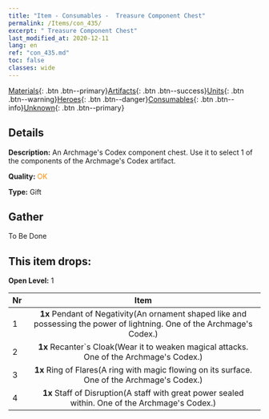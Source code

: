 ```yaml
---
title: "Item - Consumables -  Treasure Component Chest"
permalink: /Items/con_435/
excerpt: " Treasure Component Chest"
last_modified_at: 2020-12-11
lang: en
ref: "con_435.md"
toc: false
classes: wide
---
```

 [Materials](/Items/){: .btn .btn--primary}[Artifacts](/Items/Artifacts/){: .btn .btn--success}[Units](/Items/Units/){: .btn .btn--warning}[Heroes](/Items/Heroes/){: .btn .btn--danger}[Consumables](/Items/Consumables/){: .btn .btn--info}[Unknown](/Items/Unknown/){: .btn .btn--primary}

## Details
 **Description:** An Archmage's Codex component chest. Use it to select 1 of the components of the Archmage's Codex artifact.

 **Quality:** <span style="color: #FF8C00">OK</span>

 **Type:** Gift

## Gather

  To Be Done

## This item drops:

 **Open Level:** 1

  | Nr |      Item    |
  |:---|:------------:|
  | 1 |  **1x** Pendant of Negativity(An ornament shaped like and possessing the power of lightning. One of the Archmage's Codex.) | 
  | 2 |  **1x** Recanter`s Cloak(Wear it to weaken magical attacks. One of the Archmage's Codex.) | 
  | 3 |  **1x** Ring of Flares(A ring with magic flowing on its surface. One of the Archmage's Codex.) | 
  | 4 |  **1x** Staff of Disruption(A staff with great power sealed within. One of the Archmage's Codex.) | 
